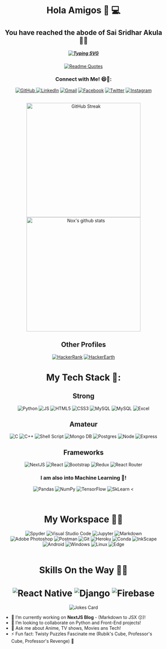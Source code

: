 <!--
**SaiSridhar783/SaiSridhar783** is a ✨ _special_ ✨ repository because its `README.md` (this file) appears on your GitHub profile.

Here are some ideas to get you started:

- 🔭 I’m currently working on ...
- 🌱 I’m currently learning ...
- 👯 I’m looking to collaborate on ...
- 🤔 I’m looking for help with ...
- 💬 Ask me about ...
- 📫 How to reach me: ...
- 😄 Pronouns: ...
- ⚡ Fun fact: ...
-->

<h1 align='center'>
	Hola Amigos 👋 💻
</h1>
<h2 align='center'>
	You have reached the abode of Sai Sridhar Akula 👨‍💻
</h2>
<h5 align='center'>
	<p><a href="https://git.io/typing-svg"><img src="https://readme-typing-svg.herokuapp.com?color=60A615&amp;lines=Frontend+Developer+and+Python+Developer+%F0%9F%A4%96.;Python+Developer+and+Frontend+Developer" alt="Typing SVG"></a></p>
</h5>

<div align="center">
	<p><a href="https://github.com/piyushsuthar/github-readme-quotes"><img src="https://quotes-github-readme.vercel.app/api?type=horizontal" alt="Readme Quotes"></a></p>
</div>

<div align="center">
	<h3> Connect with Me! 😄📮:</h3>
	<a href="https://github.com/SaiSridhar783"><img alt="GitHub" src="https://img.shields.io/badge/github-%23121011.svg?style=for-the-badge&logo=github&logoColor=white" target="_blank"/> 
	<a href="https://www.linkedin.com/in/akula-sai-sridhar/"><img alt="LinkedIn" src="https://img.shields.io/badge/linkedin-%230077B5.svg?style=for-the-badge&logo=linkedin&logoColor=white" target="_blank"/></a>
	<a href="mailto:sridhar.akula001@gmail.com"><img alt="Gmail" src="https://img.shields.io/badge/Gmail-D14836?style=for-the-badge&logo=gmail&logoColor=white" target="_blank" /></a>
	<a href="https://www.facebook.com/ShadowKiller783/"><img alt="Facebook" src="https://img.shields.io/badge/Facebook-1877F2?style=for-the-badge&logo=facebook&logoColor=white" target="_blank" /></a> 
	<a href="https://twitter.com/ShadowKiller783"><img alt="Twitter" src="https://img.shields.io/badge/Twitter-1DA1F2?style=for-the-badge&logo=twitter&logoColor=white" target="_blank" /></a>
	<a href="https://www.instagram.com/redhot_deadshot/"><img alt="Instagram" src="https://img.shields.io/badge/Instagram-E4405F?style=for-the-badge&logo=instagram&logoColor=white" target="_blank" /></a>
</div>
<br />

<div align="center">
	<p><a href="https://git.io/streak-stats"><img src="http://github-readme-streak-stats.herokuapp.com?user=SaiSridhar783&amp;theme=dark&amp;fire=DD2727&amp;currStreakNum=DD2727&amp;stroke=2C56DD&amp;sideNums=8BDD10&amp;dates=918F6E" alt="GitHub Streak" width="360"></a>
		<img src="https://github-readme-stats.vercel.app/api?username=saisridhar783&amp;show_icons=true&amp;hide_border=true&amp;theme=tokyonight" alt="Nox&#39;s github stats" width="360">
	</p>
</div>
<div align="center">
	<h2 id="other-profiles">Other Profiles</h2>
	<p><a href="https://www.hackerrank.com/SaiSridhar783"><img alt="HackerRank" src="https://img.shields.io/badge/-Hackerrank-2EC866?style=for-the-badge&logo=HackerRank&logoColor=white"/></a> <a href="https://www.hackerearth.com/@sridhar.akula001"><img alt="HackerEarth" src="https://img.shields.io/badge/HackerEarth-%232C3454.svg?&style=for-the-badge&logo=HackerEarth&logoColor=Blue"/></a></p>
</div>
<div align="center">
	<h1 id="my-tech-stack-">My Tech Stack 🔭:</h1>
    <div style={{display: flex}}>
        <div width="50%">
            <h2 id="strong">Strong</h2>
            <p><img alt="Python" src="https://img.shields.io/badge/Python-FFD43B?style=for-the-badge&logo=python&logoColor=darkgreen"/> <img alt="JS" src="https://img.shields.io/badge/JavaScript-F7DF1E?style=for-the-badge&logo=javascript&logoColor=black"/> <img alt="HTML5" src="https://img.shields.io/badge/html5-%23E34F26.svg?style=for-the-badge&logo=html5&logoColor=white"/> <img alt="CSS3" src="https://img.shields.io/badge/css3-%231572B6.svg?style=for-the-badge&logo=css3&logoColor=white"/> <img alt="MySQL" src="https://img.shields.io/badge/MySQL-00000F?style=for-the-badge&logo=mysql&logoColor=white"/> <img alt="MySQL" src="https://img.shields.io/badge/SQLite-07405E?style=for-the-badge&logo=sqlite&logoColor=white"/> <img alt="Excel" src="https://img.shields.io/badge/Microsoft_Excel-217346?style=for-the-badge&logo=microsoft-excel&logoColor=white" /></p>   
        </div>
        <div width="50%">
            <h2 id="amateur">Amateur</h2>
            <p><img alt="C" src="https://img.shields.io/badge/c-%2300599C.svg?style=for-the-badge&logo=c&logoColor=white"/> <img alt="C++" src="https://img.shields.io/badge/c++%20-%2300599C.svg?&style=for-the-badge&logo=c%2B%2B&ogoColor=white"> <img alt="Shell Script" src="https://img.shields.io/badge/shell_script-%23121011.svg?style=for-the-badge&logo=gnu-bash&logoColor=white"/> <img alt="Mongo DB" src="https://img.shields.io/badge/MongoDB-4EA94B?style=for-the-badge&logo=mongodb&logoColor=white"/> <img alt="Postgres" src="https://img.shields.io/badge/PostgreSQL-316192?style=for-the-badge&logo=postgresql&logoColor=white"/> <img alt="Node" src="https://img.shields.io/badge/Node.js-43853D?style=for-the-badge&logo=node-dot-js&logoColor=white"/> <img alt="Express" src="https://img.shields.io/badge/Express.js-000000?style=for-the-badge&logo=express&logoColor=white"/></p>  
        </div>
    </div>
<h2 id="frameworks">Frameworks</h2>
	<p><img alt="NextJS" src="https://img.shields.io/badge/next.js-000000?style=for-the-badge&logo=next-dot-js&logoColor=white"/> <img alt="React" src="https://img.shields.io/badge/react-%2320232a.svg?style=for-the-badge&logo=react&logoColor=%2361DAFB"/> <img alt="Bootstrap" src="https://img.shields.io/badge/Bootstrap-563D7C?style=for-the-badge&logo=bootstrap&logoColor=white"/> <img alt="Redux" src="https://img.shields.io/badge/Redux-593D88?style=for-the-badge&logo=redux&logoColor=white"/> <img alt="React Router" src="https://img.shields.io/badge/React_Router-CA4245?style=for-the-badge&logo=react-router&logoColor=white"/> </p>
	<h3 id="i-am-also-into-machine-learning-">I am also into Machine Learning 🤖!</h3>
	<p><img alt="Pandas" src="https://img.shields.io/badge/pandas-%23150458.svg?style=for-the-badge&logo=pandas&logoColor=white" /> <img alt="NumPy" src="https://img.shields.io/badge/numpy-%23013243.svg?style=for-the-badge&logo=numpy&logoColor=white" /> <img alt="TensorFlow" src="https://img.shields.io/badge/TensorFlow-%23FF6F00.svg?style=for-the-badge&logo=TensorFlow&logoColor=white" /> <img alt="SkLearn" src="https://img.shields.io/badge/scikit_learn-F7931E?style=for-the-badge&logo=scikit-learn&logoColor=white" />
		&lt;
	</p>
	<br/>
	<h1>My Workspace 🧐🤓</h1>
	<img alt="Spyder" src="https://img.shields.io/badge/Spyder-838485?style=for-the-badge&logo=spyder%20ide&logoColor=maroon" /> <img alt="Visual Studio Code" src="https://img.shields.io/badge/VisualStudioCode-0078d7.svg?style=for-the-badge&logo=visual-studio-code&logoColor=white"/> <img alt="Jupyter" src="https://img.shields.io/badge/Jupyter-%23F37626.svg?style=for-the-badge&logo=Jupyter&logoColor=white" /> <img alt="Markdown" src="https://img.shields.io/badge/markdown-%23000000.svg?style=for-the-badge&logo=markdown&logoColor=white"/> <img alt="Adobe Photoshop" src="https://img.shields.io/badge/adobe%20photoshop-%2331A8FF.svg?style=for-the-badge&logo=Adobe%20Photoshop&logoColor=white"/> <img alt="Postman" src="https://img.shields.io/badge/Postman-FF6C37?style=for-the-badge&logo=Postman&logoColor=white" /> <img alt="Git" src="https://img.shields.io/badge/Git-F05032?style=for-the-badge&logo=git&logoColor=white" /> <img alt="Heroku" src="https://img.shields.io/badge/Heroku-430098?style=for-the-badge&logo=heroku&logoColor=white" /> <img alt="Conda" src="https://img.shields.io/badge/conda-342B029.svg?&style=for-the-badge&logo=anaconda&logoColor=white" />
	<img alt="InkScape" src="https://img.shields.io/badge/Inkscape-000000?style=for-the-badge&logo=Inkscape&logoColor=white" />
	<img alt="Android" src="https://img.shields.io/badge/Android-3DDC84?style=for-the-badge&logo=android&logoColor=white" /> <img alt="Windows" src="https://img.shields.io/badge/Windows-0078D6?style=for-the-badge&logo=windows&logoColor=white" /> <img alt="Linux" src="https://img.shields.io/badge/Linux-FCC624?style=for-the-badge&logo=linux&logoColor=black" /> <img alt="Edge" src="https://img.shields.io/badge/Microsoft_Edge-0078D7?style=for-the-badge&logo=Microsoft-edge&logoColor=white" /> 
</div>
<br/>
<div align="center">
	<h1>
	Skills On the Way 👨‍🎓 
	<h1>
	<img alt="React Native" src="https://img.shields.io/badge/React_Native-20232A?style=for-the-badge&logo=react&logoColor=61DAFB"/> <img alt="Django" src="https://img.shields.io/badge/Django-092E20?style=for-the-badge&logo=django&logoColor=green"/> <img alt="Firebase" src="https://img.shields.io/badge/firebase-ffca28?style=for-the-badge&logo=firebase&logoColor=black" /> 
</div>

<div align="center">
    <img src="https://readme-jokes.vercel.app/api" alt="Jokes Card" />
</div>


- 🔭 I’m currently working on **NextJS Blog** - (Markdown to JSX 😗)!
- 👯 I’m looking to collaborate on Python and Front-End projects!
- 💬 Ask me about Anime, TV shows, Movies ans Tech!
- ⚡ Fun fact: Twisty Puzzles Fascinate me (Rubik's Cube, Professor's Cube, Professor's Revenge) 🕋
